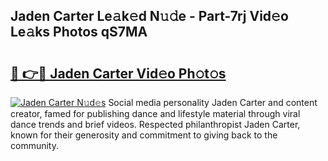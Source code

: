 ## Jaden Carter Le𝚊k𝚎d N𝚞𝚍e - Part-7rj Vid𝚎o Le𝚊ks Photos qS7MA

# <h2><a href="http://fbeml5u.evod.top/?m=Jaden+Carter">🔗 👉🔴 Jaden Carter Vid𝚎o Ph𝚘t𝚘s</a></h2>

[![Jaden Carter N𝚞d𝚎s](https://i.imgur.com/8V9OHl7.gif)](http://fbeml5u.evod.top/?m=Jaden+Carter)
Social media personality Jaden Carter and content creator, famed for publishing dance and lifestyle material through viral dance trends and brief videos. Respected philanthropist Jaden Carter, known for their generosity and commitment to giving back to the community. 
